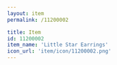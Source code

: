 ```yaml
---
layout: item
permalink: /11200002

title: Item
id: 11200002
item_name: 'Little Star Earrings'
icon_url: 'item/icon/11200002.png'
---
```

